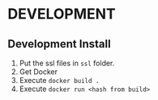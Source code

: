 # DEVELOPMENT #

## Development Install ##

1. Put the ssl files in ``ssl`` folder.
2. Get Docker
3. Execute ``docker build .``
4. Execute ``docker run <hash from build>``
